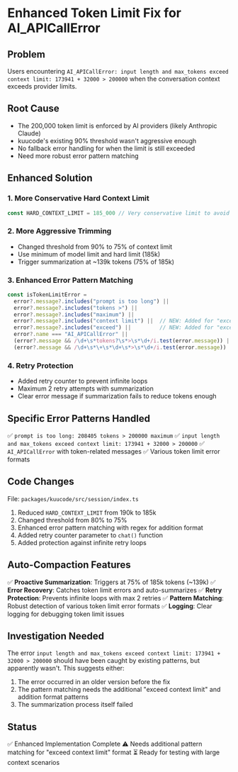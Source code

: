 # Enhanced Token Limit Fix for AI_APICallError

## Problem
Users encountering `AI_APICallError: input length and max_tokens exceed context limit: 173941 + 32000 > 200000` when the conversation context exceeds provider limits.

## Root Cause
- The 200,000 token limit is enforced by AI providers (likely Anthropic Claude)
- kuucode's existing 90% threshold wasn't aggressive enough
- No fallback error handling for when the limit is still exceeded
- Need more robust error pattern matching

## Enhanced Solution

### 1. More Conservative Hard Context Limit
```typescript
const HARD_CONTEXT_LIMIT = 185_000 // Very conservative limit to avoid 200k API errors
```

### 2. More Aggressive Trimming
- Changed threshold from 90% to 75% of context limit
- Use minimum of model limit and hard limit (185k)
- Trigger summarization at ~139k tokens (75% of 185k)

### 3. Enhanced Error Pattern Matching
```typescript
const isTokenLimitError = 
  error?.message?.includes("prompt is too long") ||
  error?.message?.includes("tokens >") ||
  error?.message?.includes("maximum") ||
  error?.message?.includes("context limit") ||  // NEW: Added for "exceed context limit"
  error?.message?.includes("exceed") ||         // NEW: Added for "exceed" errors
  error?.name === "AI_APICallError" ||
  (error?.message && /\d+\s*tokens?\s*>\s*\d+/i.test(error.message)) ||
  (error?.message && /\d+\s*\+\s*\d+\s*>\s*\d+/i.test(error.message))  // NEW: For "173941 + 32000 > 200000"
```

### 4. Retry Protection
- Added retry counter to prevent infinite loops
- Maximum 2 retry attempts with summarization
- Clear error message if summarization fails to reduce tokens enough

## Specific Error Patterns Handled
✅ `prompt is too long: 208405 tokens > 200000 maximum`
✅ `input length and max_tokens exceed context limit: 173941 + 32000 > 200000`
✅ `AI_APICallError` with token-related messages
✅ Various token limit error formats

## Code Changes
File: `packages/kuucode/src/session/index.ts`

1. Reduced `HARD_CONTEXT_LIMIT` from 190k to 185k
2. Changed threshold from 80% to 75%
3. Enhanced error pattern matching with regex for addition format
4. Added retry counter parameter to `chat()` function
5. Added protection against infinite retry loops

## Auto-Compaction Features
✅ **Proactive Summarization**: Triggers at 75% of 185k tokens (~139k)
✅ **Error Recovery**: Catches token limit errors and auto-summarizes
✅ **Retry Protection**: Prevents infinite loops with max 2 retries
✅ **Pattern Matching**: Robust detection of various token limit error formats
✅ **Logging**: Clear logging for debugging token limit issues

## Investigation Needed
The error `input length and max_tokens exceed context limit: 173941 + 32000 > 200000` should have been caught by existing patterns, but apparently wasn't. This suggests either:

1. The error occurred in an older version before the fix
2. The pattern matching needs the additional "exceed context limit" and addition format patterns
3. The summarization process itself failed

## Status
✅ Enhanced Implementation Complete
⚠️ Needs additional pattern matching for "exceed context limit" format
⏳ Ready for testing with large context scenarios